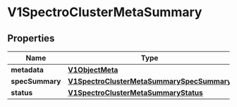 # V1SpectroClusterMetaSummary

## Properties
Name | Type | Description | Notes
------------ | ------------- | ------------- | -------------
**metadata** | [**V1ObjectMeta**](V1ObjectMeta.md) |  |  [optional]
**specSummary** | [**V1SpectroClusterMetaSummarySpecSummary**](V1SpectroClusterMetaSummarySpecSummary.md) |  |  [optional]
**status** | [**V1SpectroClusterMetaSummaryStatus**](V1SpectroClusterMetaSummaryStatus.md) |  |  [optional]
